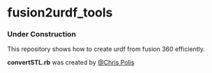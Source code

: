 # fusion2urdf_tools

### Under Construction

This repository shows how to create urdf from fusion 360 efficiently.

**convertSTL.rb** was created by [@Chris Polis](https://github.com/cmpolis/convertSTL#author)
